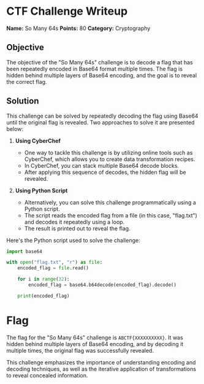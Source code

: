 # CTF Challenge Writeup
**Name:** So Many 64s
**Points:** 80
**Category:** Cryptography

## Objective

The objective of the "So Many 64s" challenge is to decode a flag that has been repeatedly encoded in Base64 format multiple times. The flag is hidden behind multiple layers of Base64 encoding, and the goal is to reveal the correct flag.

## Solution

This challenge can be solved by repeatedly decoding the flag using Base64 until the original flag is revealed. Two approaches to solve it are presented below:

1. **Using CyberChef**
   - One way to tackle this challenge is by utilizing online tools such as CyberChef, which allows you to create data transformation recipes.
   - In CyberChef, you can stack multiple Base64 decode blocks.
   - After applying this sequence of decodes, the hidden flag will be revealed.

2. **Using Python Script**
   - Alternatively, you can solve this challenge programmatically using a Python script.
   - The script reads the encoded flag from a file (in this case, "flag.txt") and decodes it repeatedly using a loop.
   - The result is printed out to reveal the flag.

Here's the Python script used to solve the challenge:

```python
import base64 

with open("flag.txt", "r") as file:
    encoded_flag = file.read()

    for i in range(32):
        encoded_flag = base64.b64decode(encoded_flag).decode()

    print(encoded_flag)
```

# Flag

The flag for the "So Many 64s" challenge is `ABCTF{XXXXXXXXXX}`. It was hidden behind multiple layers of Base64 encoding, and by decoding it multiple times, the original flag was successfully revealed.

This challenge emphasizes the importance of understanding encoding and decoding techniques, as well as the iterative application of transformations to reveal concealed information.
